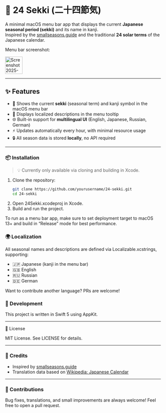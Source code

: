 # 🌿 24 Sekki (二十四節気)

A minimal macOS menu bar app that displays the current **Japanese seasonal period (sekki)** and its name in kanji.  
Inspired by the [smallseasons.guide](https://smallseasons.guide/) and the traditional **24 solar terms** of the Japanese calendar.

Menu bar screenshot:

<img width="56" alt="Screenshot 2025-04-22 at 11 56 04" src="https://github.com/user-attachments/assets/f0220b2b-446c-434a-b9bb-8040b3d99998" />

---



## ✨ Features

- 📆 Shows the current **sekki** (seasonal term) and kanji symbol in the macOS menu bar
- 📜 Displays localized descriptions in the menu tooltip
- 🌐 Built-in support for **multilingual UI** (English, Japanese, Russian, German)
- ⚡️ Updates automatically every hour, with minimal resource usage
- 🔒 All season data is stored **locally**, no API required

---

### 📦 Installation

> 💡 Currently only available via cloning and building in Xcode.

1. Clone the repository:
   ```bash
   git clone https://github.com/yourusername/24-sekki.git
   cd 24-sekki
2.	Open 24Sekki.xcodeproj in Xcode.
3.	Build and run the project.

To run as a menu bar app, make sure to set deployment target to macOS 13+ and build in “Release” mode for best performance.

### 🌍 Localization

All seasonal names and descriptions are defined via Localizable.xcstrings, supporting:
- 🇯🇵 Japanese (kanji in the menu bar)
- 🇬🇧 English
- 🇷🇺 Russian
- 🇩🇪 German

Want to contribute another language? PRs are welcome!

### 🔧 Development

This project is written in Swift 5 using AppKit.

---

📜 License

MIT License. See LICENSE for details.

---

### 🌸 Credits

- Inspired by [smallseasons.guide](https://smallseasons.guide/)
- Translation data based on [Wikipedia: Japanese Calendar](https://en.wikipedia.org/wiki/Japanese_calendar)

---

### 🙏 Contributions

Bug fixes, translations, and small improvements are always welcome! Feel free to open a pull request.
